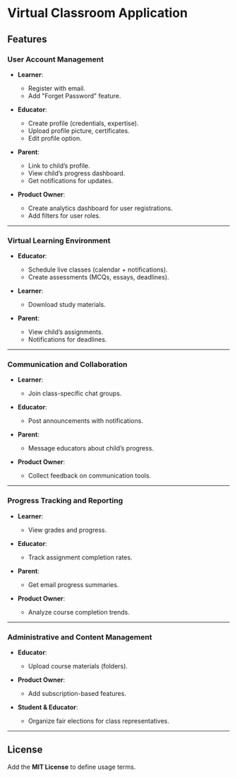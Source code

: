 # Virtual Classroom Application

## Features

### User Account Management
- **Learner**:  
  - Register with email.  
  - Add "Forget Password" feature.  

- **Educator**:  
  - Create profile (credentials, expertise).  
  - Upload profile picture, certificates.  
  - Edit profile option.  

- **Parent**:  
  - Link to child’s profile.  
  - View child’s progress dashboard.  
  - Get notifications for updates.

- **Product Owner**:  
  - Create analytics dashboard for user registrations.  
  - Add filters for user roles.

---

### Virtual Learning Environment
- **Educator**:  
  - Schedule live classes (calendar + notifications).  
  - Create assessments (MCQs, essays, deadlines).  

- **Learner**:  
  - Download study materials.  

- **Parent**:  
  - View child’s assignments.  
  - Notifications for deadlines.

---

### Communication and Collaboration
- **Learner**:  
  - Join class-specific chat groups.  

- **Educator**:  
  - Post announcements with notifications.  

- **Parent**:  
  - Message educators about child’s progress.  

- **Product Owner**:  
  - Collect feedback on communication tools.  

---

### Progress Tracking and Reporting
- **Learner**:  
  - View grades and progress.  

- **Educator**:  
  - Track assignment completion rates.  

- **Parent**:  
  - Get email progress summaries.  

- **Product Owner**:  
  - Analyze course completion trends.

---

### Administrative and Content Management
- **Educator**:  
  - Upload course materials (folders).  

- **Product Owner**:  
  - Add subscription-based features.  

- **Student & Educator**:  
  - Organize fair elections for class representatives.  

---

## License
Add the **MIT License** to define usage terms.  
